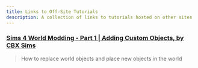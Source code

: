 ```yaml
---
title: Links to Off-Site Tutorials
description: A collection of links to tutorials hosted on other sites
---
```


### [Sims 4 World Modding - Part 1 | Adding Custom Objects, by CBX Sims](https://www.youtube.com/watch?v=YsXlpSHX_Bo)
> How to replace world objects and place new objects in the world